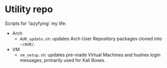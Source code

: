 # Utility repo
Scripts for 'lazyfying' my life:

* Arch
    * `AUR_update.sh`: updates Arch User Repository packages cloned into `~/AUR/`.
* VM
    * `vm_setup.sh`: updates pre-made Virtual Machines and hushes login messages, primarily used for Kali Boxes.